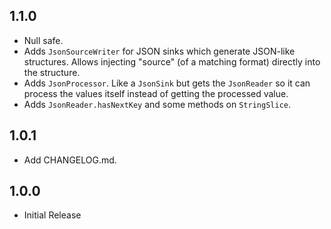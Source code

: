 ## 1.1.0

- Null safe.
- Adds `JsonSourceWriter` for JSON sinks which generate JSON-like structures.
  Allows injecting "source" (of a matching format) directly into the structure.
- Adds `JsonProcessor`. Like a `JsonSink` but gets the `JsonReader` so it can
  process the values itself instead of getting the processed value.
- Adds `JsonReader.hasNextKey` and some methods on `StringSlice`.

## 1.0.1

- Add CHANGELOG.md.

## 1.0.0

- Initial Release
